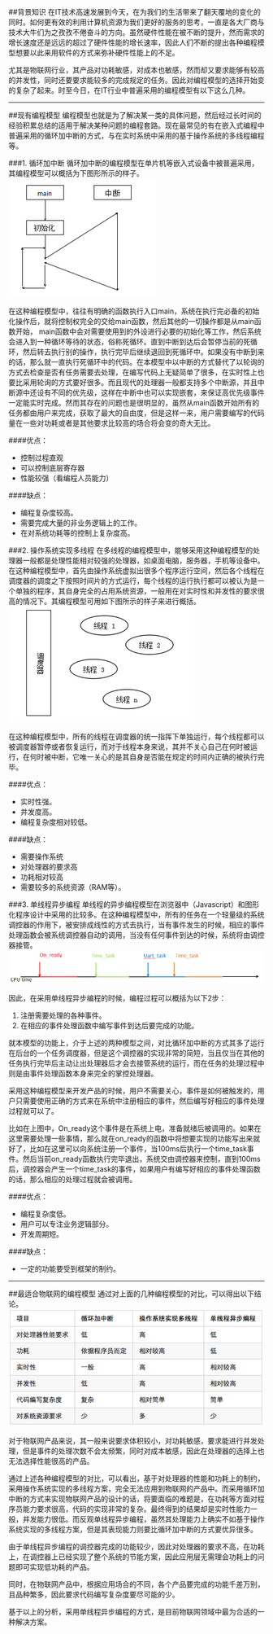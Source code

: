 
##背景知识
在IT技术高速发展到今天，在为我们的生活带来了翻天覆地的变化的同时。如何更有效的利用计算机资源为我们更好的服务的思考，一直是各大厂商与技术大牛们为之孜孜不倦奋斗的方向。虽然硬件性能在被不断的提升，然而需求的增长速度还是远远的超过了硬件性能的增长速率，因此人们不断的提出各种编程模型想要以此来用软件的方式来弥补硬件性能上的不足。

尤其是物联网行业，其产品对功耗敏感，对成本也敏感，然而却又要求能够有较高的并发性，同时还要要求能较多的完成规定的任务。因此对编程模型的选择开始变的复杂了起来。时至今日，在IT行业中普遍采用的编程模型有以下这么几种。  

***
##现有编程模型
编程模型也就是为了解决某一类的具体问题，然后经过长时间的经验积累总结的适用于解决某种问题的编程套路。现在最常见的有在嵌入式编程中普遍采用的循环加中断的方式，与在实时系统中采用的基于操作系统的多线程编程等。


###1. 循环加中断
循环加中断的编程模型在单片机等嵌入式设备中被普遍采用，其编程模型可以概括为下图形所示的样子。  
![](./images/async1.png)

在这种编程模型中，往往有明确的函数执行入口main，系统在执行完必备的初始化操作后，就将控制权完全的交给main函数，然后其他的一切操作都是从main函数开始， main函数中会对需要使用到的外设进行必要的初始化等工作，然后系统会进入到一种循环等待的状态，俗称死循环。直到中断到达后会暂停当前的死循环，然后转去执行别的操作，执行完毕后继续退回到死循环中。如果没有中断到来的话，那么就一直执行死循环中的代码。在本模型中以中断的方式替代了以轮询的方式去检查是否有任务需要去处理，在编写代码上无疑简单了很多，在实时性上也要比采用轮询的方式要好很多。而且现代的处理器一般都支持多个中断源，并且中断源中还设有不同的优先级，这样在中断中也可以实现嵌套，来保证高优先级事件一定能实时完成。然而其存在的问题也是很明显的，虽然从main函数开始所有的任务都由用户来完成，获取了最大的自由度，但是这样一来，用户需要编写的代码量在一些对功耗或者是其他要求比较高的场合将会变的奇大无比。

####优点：  
- 控制过程直观
- 可以控制底层寄存器
- 性能较强（看编程人员能力）

####缺点：  
- 编程复杂度较高。
- 需要完成大量的非业务逻辑上的工作。
- 在对系统功耗等的控制上复杂度高。


###2. 操作系统实现多线程
在多线程的编程模型中，能够采用这种编程模型的处理器一般都是处理性能相对较强的处理器，如桌面电脑，服务器，手机等设备中。在这种编程模型中，首先由操作系统虚拟出很多个程序运行空间，然后各个线程在调度器的调度之下按照时间片的方式运行，每个线程的运行执行都可以被认为是一个单独的程序，其自身完全的占用系统资源，一般用在对实时性和并发性的要求很高的情况下。其编程模型可用如下图所示的样子来进行概括。  
![](./images/async2.png)

在这种编程模型中，所有的线程在调度器的统一指挥下单独运行，每个线程都可以被调度器暂停或者恢复运行，而对于线程本身来说，其并不关心自己在何时被运行，在何时被中断，它唯一关心的是其自身是否能在规定的时间内正确的被执行完毕。 

####优点：  
- 实时性强。
- 并发度高。
- 编程复杂度相对较低。

####缺点：  
- 需要操作系统
- 对处理器的要求高
- 功耗相对较高
- 需要较多的系统资源（RAM等）。


###3. 单线程异步编程
单线程的异步编程模型在浏览器中（Javascript）和图形化程序设计中采用的比较多。在这种编程模型中，所有的任务在一个轻量级的系统调控器的作用下，被安排成线性的方式去执行，当有事件发生的时候，相应的事件处理函数会被系统调控器自动的调用，当没有任何事件到达的时候，系统将由调控器接管。  
![](./images/async4.png)

因此，在采用单线程异步编程的时候，编程过程可以概括为以下2步：  

1. 注册需要处理的各种事件。  
2. 在相应的事件处理函数中编写事件到达后要完成的功能。


就本模型的功能上，介于上述的两种模型之间，对比循环加中断的方式其多了运行在后台的一个任务调度器，但是这个调控器的实现非常的简短，当且仅当在其他的任务执行完毕后主动让出处理器后才会去接管系统的运行，而在任务的处理过程中则是由事件处理函数本身来完全的掌控处理器。

采用这种编程模型来开发产品的时候，用户不需要关心，事件是如何被触发的，用户只需要使用正确的方式来在系统中注册相应的事件，然后编写好相应的事件处理过程就可以了。

比如在上图中，On_ready这个事件是在系统上电，准备就绪后被调用的。如果在这里需要处理一些事情，那么就在on_ready的函数中将想要实现的功能写出来就好了，比如在这里可以向系统注册一个事件，当100ms后执行一个time_task事件。然后当前on_ready函数执行完毕退出，系统交由调控器来控制，直到100ms后，调控器会产生一个time_task的事件，如果用户有编写好相应的事件处理函数的话，那么相应的处理过程就会被调用。

####优点：  
- 编程复杂度低。
- 用户可以专注业务逻辑部分。
- 开发周期短。


####缺点：  
- 一定的功能要受到框架的制约。


***
##最适合物联网的编程模型
通过对上面的几种编程模型的对比，可以得出以下结论。  
![](./images/async5.png)

对于物联网产品来说，其一般来说要求体积较小，对功耗敏感，要求能进行并发处理，但是事件的处理次数不会太频繁，同时对成本敏感，因此在处理器的选择上也无法选择性能很高的产品。

通过上述各种编程模型的对比，可以看出，基于对处理器的性能和功耗上的制约，采用操作系统实现的多线程方案，完全无法应用到物联网的产品中。而采用循环加中断的方式来实现物联网产品的设计的话，将要面临的难题是，在功耗等方面对程序员能力要求很高，代码的实现非常的复杂。最终得到的结果却是实时性能力一般，并发能力很低。而反观单线程异步编程，虽然其处理能力上确实不如基于操作系统实现的多线程方案，但是其表现能力则要比循环加中断的方式要优异很多。

由于单线程异步编程的调控器完成的功能较少，因此对处理器的要求不高，在功耗上，在调控器上已经实现了整个系统的节能方案，因此应用层无需理会功耗上的问题即可实现低功耗的产品。

同时，在物联网产品中，根据应用场合的不同，各个产品要完成的功能千差万别，且品种繁多，因此要求代码编写复杂度要尽可能的少。

基于以上的分析，采用单线程异步编程的方式，是目前物联网领域中最为合适的一种解决方案。